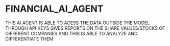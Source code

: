 # FINANCIAL_AI_AGENT
THIS AI AGENT IS ABLE TO ACESS THE DATA OUTSIDE THE MODEL THROUGH API KEYS GIVES REPORTS ON THE SHARE VALUES/STOCKS OF DIFFERENT COMPANIES AND THIS IS ABLE TO ANALYZE AND DIFFERENTIATE THEM
